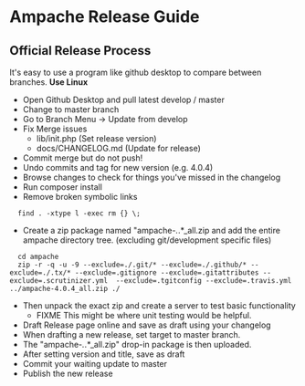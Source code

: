 # Ampache Release Guide

## Official Release Process

It's easy to use a program like github desktop to compare between branches.
**Use Linux**

* Open Github Desktop and pull latest develop / master
* Change to master branch
* Go to Branch Menu -> Update from develop
* Fix Merge issues
  * lib/init.php (Set release version)
  * docs/CHANGELOG.md (Update for release)
* Commit merge but do not push!
* Undo commits and tag for new version (e.g. 4.0.4)
* Browse changes to check for things you've missed in the changelog
* Run composer install
* Remove broken symbolic links

```shell
  find . -xtype l -exec rm {} \;
```

* Create a zip package named "ampache-*.*.*_all.zip and add the entire ampache directory tree. (excluding git/development specific files)

```shell
  cd ampache
  zip -r -q -u -9 --exclude=./.git/* --exclude=./.github/* --exclude=./.tx/* --exclude=.gitignore --exclude=.gitattributes --exclude=.scrutinizer.yml  --exclude=.tgitconfig --exclude=.travis.yml ../ampache-4.0.4_all.zip ./
```

* Then unpack the exact zip and create a server to test basic functionality
  * FIXME This might be where unit testing would be helpful.
* Draft Release page online and save as draft using your changelog
* When drafting a new release, set target to master branch.
* The "ampache-*.*.*_all.zip" drop-in package is then uploaded.
* After setting version and title, save as draft
* Commit your waiting update to master
* Publish the new release

